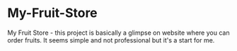 # My-Fruit-Store
My Fruit Store - this project is basically a glimpse on website where you can order fruits. It seems simple and not professional but it's a start for me.
